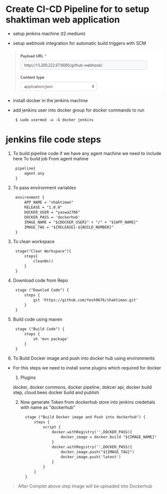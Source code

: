 # Create CI-CD Pipeline for to setup shaktiman web application 

- setup jenkins machine (t2.medium)
 - setup webhook integration for automatic build triggers with SCM 
    
    ![Alt text](images/image.png)

 - install docker in the jenkins machine  
 - add jenkins user into docker group for docker commands to run 
    
        $ sudo usermod -a -G docker jenkins

# jenkins file code steps

1. To build pipeline code if we have any agent machine we need to include here To build job From agent mahine

        pipeline{
            agent any
        }

2. To pass environment variables 

        environment {
            APP_NAME = "shaktiman"
            RELEASE = "1.0.0"
            DOCKER_USER = "yaswa2706"
            DOCKER_PASS = 'dockerhub'
            IMAGE_NAME = "${DOCKER_USER}" + "/" + "${APP_NAME}"
            IMAGE_TAG = "${RELEASE}-${BUILD_NUMBER}"
        }

3. To clean workspace 


        stage("Clear Workspace"){
            steps{
                cleanWs()
            }
        }

4. Download code from Repo 

        stage ("Downlod Code") {
            steps {
                git 'https://github.com/Yesh9676/shaktiman.git'
            }
        }

5. Build code using maven 

        stage ("Build Code") {
            steps {
                sh 'mvn package'
            }
        }

6. To Build Docker image and push into docker hub using environments 
 - For this steps we need to install some plugins which required for docker
   
   1. Plugins

   docker, docker commons, docker pipeline, dokcer api, docker build step, cloud bees docker build and publish

   2. Now generate Token from dockerhub store into jenkins credetials with name as "dockerhub"  

  
            stage ("Build Docker image and Push into dockerhub") {
                steps {
                    script {
                        docker.withRegistry('',DOCKER_PASS){
                            docker_image = docker.build "${IMAGE_NAME}"
                        }
                        docker.withRegistry('',DOCKER_PASS){
                            docker_image.push("${IMAGE_TAG}")
                            docker_image.push('latest')
                        }
                    }
                }
            }

> After Complet above step Image will be uploaded into Dockerhub

